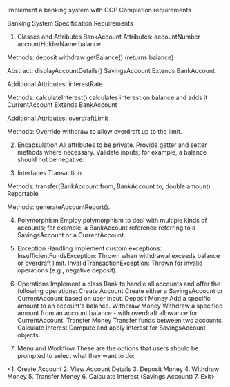 Implement a banking system with OOP
Completion requirements

Banking System Specification
Requirements
1. Classes and Attributes
BankAccount
Attributes:
accountNumber
accountHolderName
balance

Methods:
deposit
withdraw
getBalance() (returns balance)

Abstract: displayAccountDetails()
SavingsAccount
Extends BankAccount

Additional Attributes:
interestRate

Methods:
calculateInterest() calculates interest on balance and adds it
CurrentAccount
Extends BankAccount

Additional Attributes:
overdraftLimit

Methods:
Override withdraw to allow overdraft up to the limit.

2. Encapsulation
All attributes to be private.
Provide getter and setter methods where necessary.
Validate inputs; for example, a balance should not be negative.

3. Interfaces
Transaction

Methods:
transfer(BankAccount from, BankAccount to, double amount)
Reportable

Methods:
generateAccountReport().

4. Polymorphism
Employ polymorphism to deal with multiple kinds of accounts; for example, a BankAccount reference referring to a SavingsAccount or a CurrentAccount.

5. Exception Handling
Implement custom exceptions:
InsufficientFundsException: Thrown when withdrawal exceeds balance or overdraft limit.
InvalidTransactionException: Thrown for invalid operations (e.g., negative deposit).

6. Operations
Implement a class Bank to handle all accounts and offer the following operations:
Create Account
Create either a SavingsAccount or CurrentAccount based on user input.
Deposit Money
Add a specific amount to an account's balance.
Withdraw Money
Withdraw a specified amount from an account balance - with overdraft allowance for CurrentAccount.
Transfer Money
Transfer funds between two accounts.
Calculate Interest
Compute and apply interest for SavingsAccount objects.

7. Menu and Workflow
These are the options that users should be prompted to select what they want to do:

<1. Create Account
2. View Account Details
3. Deposit Money
4. Withdraw Money
5. Transfer Money
6. Calculate Interest (Savings Account)
7. Exit>

